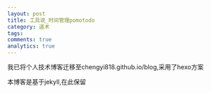 ```yaml
---
layout: post
title: 工具说_时间管理pomotodo
category: 道术
tags: 
comments: true
analytics: true
---
```


我已将个人技术博客迁移至chengyi818.github.io/blog,采用了hexo方案

本博客是基于jekyll,在此保留



